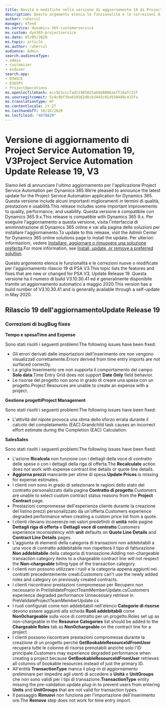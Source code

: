 ```yaml
---
title: Novità o modifiche nella versione di aggiornamento 19 di Project Service Automation V3
description: Questo argomento elenca le funzionalità e le correzioni disponibili nella versione di aggiornamento 19 di Project Service Automation V3.
author: ruhercul
manager: kfend
ms.service: dynamics-365-customerservice
ms.custom: dyn365-projectservice
ms.date: 05/05/2020
ms.topic: article
ms.author: ruhercul
audience: Admin
search.audienceType:
- admin
- customizer
- enduser
search.app:
- D365CE
- D365PS
- ProjectOperations
ms.openlocfilehash: ecc923cccfad21985025ab9d8006aaff16afc25f
ms.sourcegitcommit: 5c4c9bf3ba018562d6cb3443c01d550489c415fa
ms.translationtype: HT
ms.contentlocale: it-IT
ms.lasthandoff: 10/16/2020
ms.locfileid: "4078829"
---
```

# <a name="project-service-automation-update-release-19-v3"></a><span data-ttu-id="b2cc4-103">Versione di aggiornamento di Project Service Automation 19, V3</span><span class="sxs-lookup"><span data-stu-id="b2cc4-103">Project Service Automation Update Release 19, V3</span></span>

<span data-ttu-id="b2cc4-104">Siamo lieti di annunciare l'ultimo aggiornamento per l'applicazione Project Service Automation per Dynamics 365.</span><span class="sxs-lookup"><span data-stu-id="b2cc4-104">We’re pleased to announce the latest update for the Project Service Automation application for Dynamics 365.</span></span> <span data-ttu-id="b2cc4-105">Questa versione include alcuni importanti miglioramenti in termini di qualità, prestazioni e usabilità.</span><span class="sxs-lookup"><span data-stu-id="b2cc4-105">This release includes some important improvements to quality, performance, and usability.</span></span> <span data-ttu-id="b2cc4-106">Questa versione è compatibile con Dynamics 365 9.x.</span><span class="sxs-lookup"><span data-stu-id="b2cc4-106">This release is compatible with Dynamics 365 9.x.</span></span> <span data-ttu-id="b2cc4-107">Per eseguire l'aggiornamento a questa versione, visita l'interfaccia di amministrazione di Dynamics 365 online e vai alla pagina delle soluzioni per installare l'aggiornamento.</span><span class="sxs-lookup"><span data-stu-id="b2cc4-107">To update to this release, visit the Admin Center for Dynamics 365 online solutions page to install the update.</span></span> <span data-ttu-id="b2cc4-108">Per ulteriori informazioni, vedere [Installare, aggiornare o rimuovere una soluzione preferita](https://docs.microsoft.com/power-platform/admin/install-remove-preferred-solution).</span><span class="sxs-lookup"><span data-stu-id="b2cc4-108">For more information, see [Install, update, or remove a preferred solution](https://docs.microsoft.com/power-platform/admin/install-remove-preferred-solution).</span></span>

<span data-ttu-id="b2cc4-109">Questo argomento elenca le funzionalità e le correzioni nuove o modificate per l'aggiornamento rilascio 19 di PSA V3.</span><span class="sxs-lookup"><span data-stu-id="b2cc4-109">This topic lists the features and fixes that are new or changed for PSA V3, Update Release 19.</span></span> <span data-ttu-id="b2cc4-110">Questa versione ha il numero di build V3.10.30.41 ed è generalmente disponibile tramite un aggiornamento automatico a maggio 2020.</span><span class="sxs-lookup"><span data-stu-id="b2cc4-110">This version has a build number of V3.10.30.41 and is generally available through a self-update in May 2020.</span></span>

## <a name="update-release-19"></a><span data-ttu-id="b2cc4-111">Rilascio 19 dell'aggiornamento</span><span class="sxs-lookup"><span data-stu-id="b2cc4-111">Update Release 19</span></span>

### <a name="bug-fixes"></a><span data-ttu-id="b2cc4-112">Correzioni di bug</span><span class="sxs-lookup"><span data-stu-id="b2cc4-112">Bug fixes</span></span>

<span data-ttu-id="b2cc4-113">**Tempo e spesa**</span><span class="sxs-lookup"><span data-stu-id="b2cc4-113">**Time and Expense**</span></span>

<span data-ttu-id="b2cc4-114">Sono stati risolti i seguenti problemi:</span><span class="sxs-lookup"><span data-stu-id="b2cc4-114">The following issues have been fixed:</span></span> 

- <span data-ttu-id="b2cc4-115">Gli errori derivati dalle importazioni dell'inserimento ore non vengono visualizzati correttamente.</span><span class="sxs-lookup"><span data-stu-id="b2cc4-115">Errors derived from time entry imports are not surfaced correctly.</span></span>
- <span data-ttu-id="b2cc4-116">La griglia Inserimento ore non supporta il comportamento del campo **Solo data**.</span><span class="sxs-lookup"><span data-stu-id="b2cc4-116">Time Entry Grid does not support **Date Only** field behavior.</span></span>
- <span data-ttu-id="b2cc4-117">Le risorse del progetto non sono in grado di creare una spesa con un progetto.</span><span class="sxs-lookup"><span data-stu-id="b2cc4-117">Project Resources are unable to create an expense with a project.</span></span>

<span data-ttu-id="b2cc4-118">**Gestione progetti**</span><span class="sxs-lookup"><span data-stu-id="b2cc4-118">**Project Management**</span></span>

<span data-ttu-id="b2cc4-119">Sono stati risolti i seguenti problemi:</span><span class="sxs-lookup"><span data-stu-id="b2cc4-119">The following issues have been fixed:</span></span> 

-  <span data-ttu-id="b2cc4-120">L'attività del nipote provoca una stima dello sforzo errata durante il calcolo del completamento (EAC).</span><span class="sxs-lookup"><span data-stu-id="b2cc4-120">Grandchild task causes an incorrect effort estimate during the Completion (EAC) Calculation.</span></span>

<span data-ttu-id="b2cc4-121">**Sales**</span><span class="sxs-lookup"><span data-stu-id="b2cc4-121">**Sales**</span></span>

<span data-ttu-id="b2cc4-122">Sono stati risolti i seguenti problemi:</span><span class="sxs-lookup"><span data-stu-id="b2cc4-122">The following issues have been fixed:</span></span> 

- <span data-ttu-id="b2cc4-123">L'azione **Ricalcola** non funzione con i dettagli della voce di contratto delle spese o con i dettagli della riga di offerta.</span><span class="sxs-lookup"><span data-stu-id="b2cc4-123">The **Recalculate** action does not work with expense contract line details or quote line details.</span></span>
- <span data-ttu-id="b2cc4-124">**Aggiorna prezzi** mancante per stime di spesa.</span><span class="sxs-lookup"><span data-stu-id="b2cc4-124">**Update Prices** is missing for expense estimates.</span></span>
-  <span data-ttu-id="b2cc4-125">I clienti non sono in grado di selezionare le ragioni dello stato del contratto personalizzato dalla pagina **Contratto di progetto**.</span><span class="sxs-lookup"><span data-stu-id="b2cc4-125">Customers are unable to select custom contract status reasons from the **Project Contract** page.</span></span>
- <span data-ttu-id="b2cc4-126">Prestazioni compromesse dell'esperienza cliente durante la creazione del listino prezzi personalizzato da un'offerta.</span><span class="sxs-lookup"><span data-stu-id="b2cc4-126">Customers experience degraded performance when creating a custom price list from a quote.</span></span>
- <span data-ttu-id="b2cc4-127">I clienti rilevano incoerenze nei valori predefiniti di **unità** nelle pagine **Dettagli riga di offerta** e **Dettagli voce di contratto**.</span><span class="sxs-lookup"><span data-stu-id="b2cc4-127">Customers experience inconsistency with **unit** defaults on **Quote Line Details** and **Contract Line Details** pages.</span></span>
- <span data-ttu-id="b2cc4-128">L'aggiunta di elementi della categoria di transazioni non addebitabili a una voce di contratto addebitabile non rispetterà il tipo di fatturazione **Non addebitabile** della categoria di transazione.</span><span class="sxs-lookup"><span data-stu-id="b2cc4-128">Adding non-chargeable transaction category items to a chargeable contract line will not respect the **Non-chargeable** billing type of the transaction category.</span></span>
- <span data-ttu-id="b2cc4-129">I clienti non possono utilizzare i ruoli e la categoria appena aggiunti nei contratti precedentemente creati.</span><span class="sxs-lookup"><span data-stu-id="b2cc4-129">Customers can't use the newly added roles and category on previously created contracts.</span></span>
- <span data-ttu-id="b2cc4-130">I clienti riscontrano prestazioni compromesse per Recupero non necessario in PreValidateProjectTeamMemberUpdate.cs</span><span class="sxs-lookup"><span data-stu-id="b2cc4-130">Customers experience degraded performance Unnecessary retrieve in PreValidateProjectTeamMemberUpdate.cs</span></span>
- <span data-ttu-id="b2cc4-131">I ruoli configurati come non addebitabili nell'elenco **Categorie di risorse** devono essere aggiunti alla scheda **Ruoli addebitabili** come **Non0chargeable** sulla voce di contratto per un progetto.</span><span class="sxs-lookup"><span data-stu-id="b2cc4-131">Roles set up as non-chargeable in the **Resource Categories** list should be added to the **Chargeable Roles** tab as **Non0chargeable** on the contract line for a project.</span></span>
- <span data-ttu-id="b2cc4-132">I clienti possono riscontrare prestazioni compromesse durante la creazione di un progetto perché **GetBookableResourceIdFromUser** recupera tutte le colonne di risorse prenotabili anziché solo l'ID principale.</span><span class="sxs-lookup"><span data-stu-id="b2cc4-132">Customers may experience degraded performance when creating a project because **GetBookableResourceIdFromUser** retrieves all columns of bookable resources instead of just the primary ID.</span></span>
- <span data-ttu-id="b2cc4-133">All'entità **TransactionType** manca il plug-in di aggiornamento preliminare per impedire agli utenti di accedere a **Unità** e **UnitGroups** che non sono validi per i tipi di transazione.</span><span class="sxs-lookup"><span data-stu-id="b2cc4-133">**TransactionType** entity missing the pre-validation update plug-in to prevent users from entering **Units** and **UnitGroups** that are not valid for transaction types.</span></span>
- <span data-ttu-id="b2cc4-134">Il passaggio **Rimuovi** non funziona per l'importazione dell'inserimento ore.</span><span class="sxs-lookup"><span data-stu-id="b2cc4-134">The **Remove** step does not work for time entry import.</span></span>
